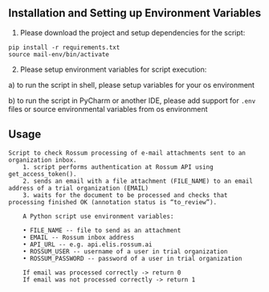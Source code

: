 ## Installation and Setting up Environment Variables

1. Please download the project and setup dependencies for the script:

```
pip install -r requirements.txt
source mail-env/bin/activate
```

2. Please setup environment variables for script execution:

a) to run the script in shell, please setup variables for your os environment

b) to run the script in PyCharm or another IDE, please add support for `.env` files or source environmental variables from os environment

## Usage
    Script to check Rossum processing of e-mail attachments sent to an organization inbox.
        1. script performs authentication at Rossum API using get_access_token().
        2. sends an email with a file attachment (FILE_NAME) to an email address of a trial organization (EMAIL)
        3. waits for the document to be processed and checks that processing finished OK (annotation status is “to_review”).

        A Python script use environment variables:

        • FILE_NAME -- file to send as an attachment
        • EMAIL -- Rossum inbox address
        • API_URL -- e.g. api.elis.rossum.ai
        • ROSSUM_USER -- username of a user in trial organization
        • ROSSUM_PASSWORD -- password of a user in trial organization

        If email was processed correctly -> return 0
        If email was not processed correctly -> return 1


